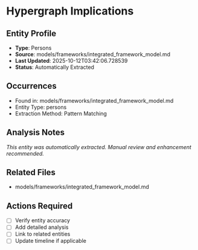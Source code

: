 # Hypergraph Implications

## Entity Profile
- **Type**: Persons
- **Source**: models/frameworks/integrated_framework_model.md
- **Last Updated**: 2025-10-12T03:42:06.728539
- **Status**: Automatically Extracted

## Occurrences
- Found in: models/frameworks/integrated_framework_model.md
- Entity Type: persons
- Extraction Method: Pattern Matching

## Analysis Notes
*This entity was automatically extracted. Manual review and enhancement recommended.*

## Related Files
- models/frameworks/integrated_framework_model.md

## Actions Required
- [ ] Verify entity accuracy
- [ ] Add detailed analysis
- [ ] Link to related entities
- [ ] Update timeline if applicable
